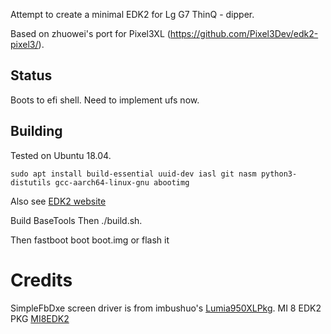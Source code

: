 Attempt to create a minimal EDK2 for Lg G7 ThinQ - dipper.

Based on zhuowei's port for Pixel3XL (https://github.com/Pixel3Dev/edk2-pixel3/).

## Status 

Boots to efi shell. Need to implement ufs now.

## Building
Tested on Ubuntu 18.04.

```
sudo apt install build-essential uuid-dev iasl git nasm python3-distutils gcc-aarch64-linux-gnu abootimg
```

Also see [EDK2 website](https://github.com/tianocore/tianocore.github.io/wiki/Using-EDK-II-with-Native-GCC#Install_required_software_from_apt)

Build BaseTools
Then ./build.sh.

Then fastboot boot boot.img or flash it 

# Credits

SimpleFbDxe screen driver is from imbushuo's [Lumia950XLPkg](https://github.com/WOA-Project/Lumia950XLPkg).
MI 8 EDK2 PKG [MI8EDK2](https://github.com/NekokeCore/edk2_dipper_SDM845_Xiaomi_mi_8)

